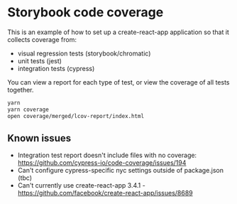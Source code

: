 # Storybook code coverage

This is an example of how to set up a create-react-app application so that it collects coverage from:

- visual regression tests (storybook/chromatic)
- unit tests (jest)
- integration tests (cypress)

You can view a report for each type of test, or view the coverage of all tests together.

```sh
yarn
yarn coverage
open coverage/merged/lcov-report/index.html
```

## Known issues

- Integration test report doesn't include files with no coverage: https://github.com/cypress-io/code-coverage/issues/194
- Can't configure cypress-specific nyc settings outside of package.json (tbc)
- Can't currently use create-react-app 3.4.1 - https://github.com/facebook/create-react-app/issues/8689